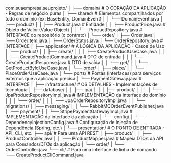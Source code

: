 com.suaempresa.seuprojeto/
│
├── domain/                  # O CORAÇÃO DA APLICAÇÃO - Regras de negócio puras
│   ├── shared/              # Elementos compartilhados por todo o domínio (ex: BaseEntity, DomainEvent)
│   │   └── DomainEvent.java
│   ├── product/
│   │   ├── Product.java     # Entidade
│   │   ├── ProductPrice.java  # Objeto de Valor (Value Object)
│   │   └── ProductRepository.java # INTERFACE do repositório (o contrato)
│   └── order/
│       ├── Order.java
│       ├── OrderItem.java
│       ├── OrderStatus.java
│       └── OrderRepository.java # INTERFACE
│
├── application/             # A LÓGICA DA APLICAÇÃO - Casos de Uso
│   ├── product/
│   │   ├── create/
│   │   │   ├── CreateProductUseCase.java
│   │   │   ├── CreateProductCommand.java  # DTO de entrada
│   │   │   └── CreateProductResponse.java # DTO de saída
│   │   └── get/
│   │       └── GetProductByIdUseCase.java
│   └── order/
│       ├── place/
│       │   └── PlaceOrderUseCase.java
│       └── ports/             # Portas (interfaces) para serviços externos que a aplicação precisa
│           └── PaymentGateway.java # INTERFACE
│
├── infrastructure/          # OS DETALHES - Implementações de tecnologia
│   ├── database/
│   │   ├── jpa/
│   │   │   ├── product/
│   │   │   │   └── JpaProductRepositoryImpl.java # IMPLEMENTAÇÃO da interface do domínio
│   │   │   └── order/
│   │   │       └── JpaOrderRepositoryImpl.java
│   │   └── migrations/
│   ├── messaging/
│   │   └── RabbitMQOrderEventPublisher.java
│   ├── payment/
│   │   └── StripePaymentGatewayImpl.java # IMPLEMENTAÇÃO da interface da aplicação
│   └── config/
│       └── DependencyInjectionConfig.java # Configuração de Injeção de Dependência (Spring, etc.)
│
└── presentation/            # O PONTO DE ENTRADA - API, CLI, etc.
    ├── api/                 # Para uma API REST
    │   ├── product/
    │   │   ├── ProductController.java
    │   │   └── ProductMapper.java   # Mapeia DTOs da API para Comandos/DTOs da aplicação
    │   └── order/
    │       └── OrderController.java
    └── cli/                   # Para uma interface de linha de comando
        └── CreateProductCliCommand.java